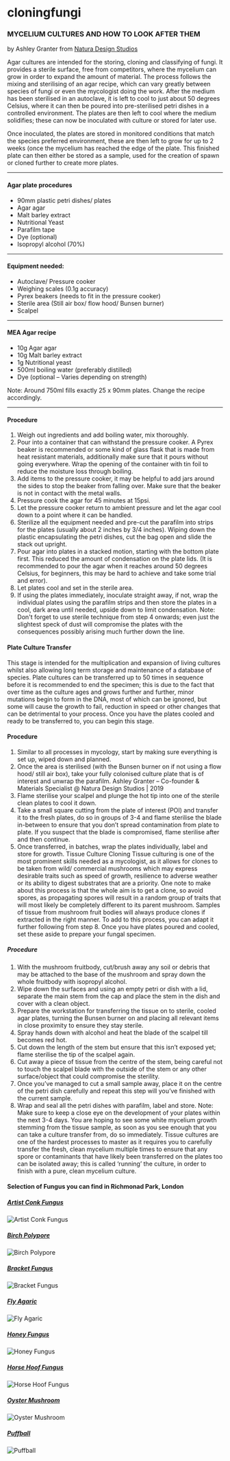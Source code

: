 # cloningfungi

### **MYCELIUM CULTURES AND HOW TO LOOK AFTER THEM**  
by Ashley Granter from [Natura Design Studios](https://www.instagram.com/natura_studios/?hl=en)
  
Agar cultures are intended for the storing, cloning and classifying of fungi. It provides a sterile surface, free from competitors, where the mycelium can grow in order to expand the amount of material.
The process follows the mixing and sterilising of an agar recipe, which can vary greatly between species of fungi or even the mycologist doing the work. After the medium has been sterilised in an autoclave, it is left to cool to just about 50 degrees Celsius, where it can then be poured into pre-sterilised petri dishes in a controlled environment. The plates are then left to cool where the medium solidifies; these can now be inoculated with culture or stored for later use.  

Once inoculated, the plates are stored in monitored conditions that match the species preferred environment, these are then left to grow for up to 2 weeks (once the mycelium has reached the edge of the plate. This finished plate can then either be stored as a sample, used for the creation of spawn or cloned further to create more plates.  
__________________________
#### **Agar plate procedures**
- 90mm plastic petri dishes/ plates
- Agar agar
- Malt barley extract
- Nutritional Yeast
- Parafilm tape
- Dye (optional)
- Isopropyl alcohol (70%)  
__________________________
#### **Equipment needed:**
- Autoclave/ Pressure cooker
- Weighing scales (0.1g accuracy)
- Pyrex beakers (needs to fit in the pressure cooker)
- Sterile area (Still air box/ flow hood/ Bunsen burner)
- Scalpel  
__________________________
#### **MEA Agar recipe**
- 10g Agar agar
- 10g Malt barley extract
- 1g Nutritional yeast
- 500ml boiling water (preferably distilled)
- Dye (optional – Varies depending on strength)  

Note: Around 750ml fills exactly 25 x 90mm plates. Change the recipe accordingly.  
__________________________
#### **Procedure**
1. Weigh out ingredients and add boiling water, mix thoroughly.
2. Pour into a container that can withstand the pressure cooker. A Pyrex beaker is recommended or some kind of glass flask that is made from heat resistant materials, additionally make sure that it pours without going everywhere. Wrap the opening of the container with tin foil to reduce the moisture loss through boiling.
3. Add items to the pressure cooker, it may be helpful to add jars around the sides to stop the beaker from falling over. Make sure that the beaker is not in contact with the metal walls.
4. Pressure cook the agar for 45 minutes at 15psi.
5. Let the pressure cooker return to ambient pressure and let the agar cool down to a point where it can be handled.
6. Sterilize all the equipment needed and pre-cut the parafilm into strips for the plates (usually about 2 inches by 3/4 inches). Wiping down the plastic encapsulating the petri dishes, cut the bag open and slide the stack out upright.
7. Pour agar into plates in a stacked motion, starting with the bottom plate first. This reduced the amount of condensation on the plate lids. (It is recommended to pour the agar when it reaches around 50 degrees Celsius, for beginners, this may be hard to achieve and take some trial and error).
8. Let plates cool and set in the sterile area.
9. If using the plates immediately, inoculate straight away, if not, wrap the individual plates using the parafilm strips and then store the plates in a cool, dark area until needed, upside down to limit condensation.
Note: Don't forget to use sterile technique from step 4 onwards; even just the slightest speck of dust will compromise the plates with the consequences possibly arising much further down the line.  

#### **Plate Culture Transfer**
This stage is intended for the multiplication and expansion of living cultures whilst also allowing long term storage and maintenance of a database of species. Plate cultures can be transferred up to 50 times in sequence before it is recommended to end the specimen; this is due to the fact that over time as the culture ages and grows further and further, minor mutations begin to form in the DNA, most of which can be ignored, but some will cause the growth to fail, reduction in speed or other changes that can be detrimental to your process.
Once you have the plates cooled and ready to be transferred to, you can begin this stage.  

#### **Procedure**
1. Similar to all processes in mycology, start by making sure everything is set up, wiped down and planned.
2. Once the area is sterilised (with the Bunsen burner on if not using a flow hood/ still air box), take your fully colonised culture plate that is of interest and unwrap the parafilm.
Ashley Granter – Co-founder & Materials Specialist @ Natura Design Studios | 2019
3. Flame sterilise your scalpel and plunge the hot tip into one of the sterile clean plates to cool it down.
4. Take a small square cutting from the plate of interest (POI) and transfer it to the fresh plates, do so in groups of 3-4 and flame sterilise the blade in-between to ensure that you don’t spread contamination from plate to plate. If you suspect that the blade is compromised, flame sterilise after and then continue.
5. Once transferred, in batches, wrap the plates individually, label and store for growth.
Tissue Culture Cloning
Tissue culturing is one of the most prominent skills needed as a mycologist, as it allows for clones to be taken from wild/ commercial mushrooms which may express desirable traits such as speed of growth, resilience to adverse weather or its ability to digest substrates that are a priority.
One note to make about this process is that the whole aim is to get a clone, so avoid spores, as propagating spores will result in a random group of traits that will most likely be completely different to its parent mushroom. Samples of tissue from mushroom fruit bodies will always produce clones if extracted in the right manner.
To add to this process, you can adapt it further following from step 8. Once you have plates poured and cooled, set these aside to prepare your fungal specimen.  

##### **Procedure**
1. With the mushroom fruitbody, cut/brush away any soil or debris that may be attached to the base of the mushroom and spray down the whole fruitbody with isopropyl alcohol.
2. Wipe down the surfaces and using an empty petri or dish with a lid, separate the main stem from the cap and place the stem in the dish and cover with a clean object.
3. Prepare the workstation for transferring the tissue on to sterile, cooled agar plates, turning the Bunsen burner on and placing all relevant items in close proximity to ensure they stay sterile.
4. Spray hands down with alcohol and heat the blade of the scalpel till becomes red hot.
5. Cut down the length of the stem but ensure that this isn’t exposed yet; flame sterilise the tip of the scalpel again.
6. Cut away a piece of tissue from the centre of the stem, being careful not to touch the scalpel blade with the outside of the stem or any other surface/object that could compromise the sterility.
7. Once you’ve managed to cut a small sample away, place it on the centre of the petri dish carefully and repeat this step will you’ve finished with the current sample.
8. Wrap and seal all the petri dishes with parafilm, label and store.
Note: Make sure to keep a close eye on the development of your plates within the next 3-4 days. You are hoping to see some white mycelium growth stemming from the tissue sample, as soon as you see enough that you can take a culture transfer from, do so immediately. Tissue cultures are one of the hardest processes to master as it requires you to carefully transfer the fresh, clean mycelium multiple times to ensure that any spore or contaminants that have likely been transferred on the plates too can be isolated away; this is called ‘running’ the culture, in order to finish with a pure, clean mycelium culture.  
#### **Selection of Fungus you can find in Richmonad Park, London**
##### **[Artist Conk Fungus](https://en.wikipedia.org/wiki/Ganoderma_applanatum)**
![Artist Conk Fungus](/images/artistconk.jpg)
  
##### **[Birch Polypore](https://en.wikipedia.org/wiki/Fomitopsis_betulina)**
![Birch Polypore](/images/Birchpolypore.jpg)
  
##### **[Bracket Fungus](https://en.wikipedia.org/wiki/Polypore)**
![Bracket Fungus](/images/Bracketfungus.jpg)
  
##### **[Fly Agaric](https://en.wikipedia.org/wiki/Amanita_muscaria)**
![Fly Agaric](/images/flyagaric.jpg)
  
##### **[Honey Fungus](https://en.wikipedia.org/wiki/Armillaria)**
![Honey Fungus](/images/honeyfungus.jpg)
  
##### **[Horse Hoof Fungus](https://en.wikipedia.org/wiki/Fomes_fomentarius)**
![Horse Hoof Fungus](/images/horsehuf.jpg)
  
##### **[Oyster Mushroom](hhttps://en.wikipedia.org/wiki/Pleurotus)**
![Oyster Mushroom](/images/oyster.jpg)
  
##### **[Puffball](https://en.wikipedia.org/wiki/Puffball)**
![Puffball](/images/puffball.jpg)